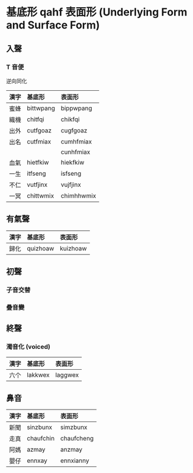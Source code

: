 # 基底形 qahf 表面形 (Underlying Form and Surface Form)

## 入聲

### T 音便

逆向同化

| 漢字 | 基底形 | 表面形 |
| :--- | :--- | :--- |
| 蜜蜂 | bittwpang | bippwpang |
| 織機 | chitfqi | chikfqi |
| 出外 | cutfgoaz | cugfgoaz |
| 出名 | cutfmiax | cumhfmiax |
||| cunhfmiax |
| 血氣 | hietfkiw | hiekfkiw |
| 一生 | itfseng | isfseng |
| 不仁 | vutfjinx | vujfjinx |
| 一冥 | chittwmix | chimhhwmix |

## 有氣聲

| 漢字 | 基底形 | 表面形 |
| :--- | :--- | :--- |
| 歸化 | quizhoaw | kuizhoaw |

## 初聲

### 子音交替

### 疊音變

## 終聲

### 濁音化 (voiced)

| 漢字 | 基底形 | 表面形 |
| :--- | :--- | :--- |
| 六个 | lakkwex | laggwex |

## 鼻音

| 漢字 | 基底形 | 表面形 |
| :--- | :--- | :--- |
| 新聞 | sinzbunx | simzbunx |
| 走真 | chaufchin | chaufcheng |
| 阿媽 | azmay | anzmay |
| 嬰仔 | ennxay | ennxianny |
